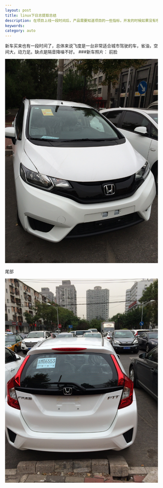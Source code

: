 ```yaml
---
layout: post
title: linux下日志提取总结
description: 在项目上线一段时间后，产品需要知道项目的一些指标，开发的时候如果没有埋点，就只能通过日志进行统计了。所以开发人员也需要了解一些日志提取的方法。
keywords: 
category: auto
---
```

新车买来也有一段时间了，总体来说飞度是一台非常适合城市驾驶的车，省油，空间大，动力足。缺点是隔音降噪不好。
###新车照片：
前脸

![刚提车回来的样子](/images/post/2014/001.jpg)

尾部

![刚提车回来的样子](/images/post/2014/002.jpg)
